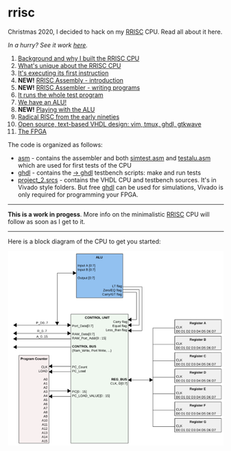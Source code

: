 # rrisc
Christmas 2020, I decided to hack on my [RRISC](rrisc.md) CPU. Read all about it here.

*In a hurry? See it work [here](firstinstr.md).*


1. [Background and why I built the RRISC CPU](why.md)
2. [What's unique about the RRISC CPU](rrisc.md)
3. [It's executing its first instruction](firstinstr.md)
4. **NEW!** [RRISC Assembly - introduction](rriscasm.md)
5. **NEW!** [RRISC Assembler - writing programs](asm.md)
4. [It runs the whole test program](firstprog.md)
5. [We have an ALU!](alu.md)
6. **NEW!** [Playing with the ALU](aluplay.md)
7. [Radical RISC from the early nineties](nineties.md)
8. [Open source, text-based VHDL design: vim, tmux, ghdl, gtkwave](vimghdl.md)
9. [The FPGA](fpga.md)



The code is organized as follows:

- [asm](https://github.com/renerocksai/rrisc/tree/main/asm) - contains the assembler and both [simtest.asm](https://github.com/renerocksai/rrisc/blob/main/asm/simtest.asm) and [testalu.asm](https://github.com/renerocksai/rrisc/blob/main/asm/testalu.asm) which are used for first tests of the CPU
- [ghdl](https://github.com/renerocksai/rrisc/tree/main/ghdl) - contains the [-> ghdl](https://github.com/ghdl/ghdl) testbench scripts: make and run tests
- [project_2.srcs](https://github.com/renerocksai/rrisc/tree/main/ghdl) - contains the VHDL CPU and testbench sources. It's in Vivado style folders. But free [ghdl](https://github.com/ghdl/ghdl) can be used for simulations, Vivado is only required for programming your FPGA.

---

**This is a work in progess**. More info on the minimalistic [RRISC](rrisc.md) CPU will follow as soon as I get to it. 

---

Here is a block diagram of the CPU to get you started:

![cpu](cpu.png)
